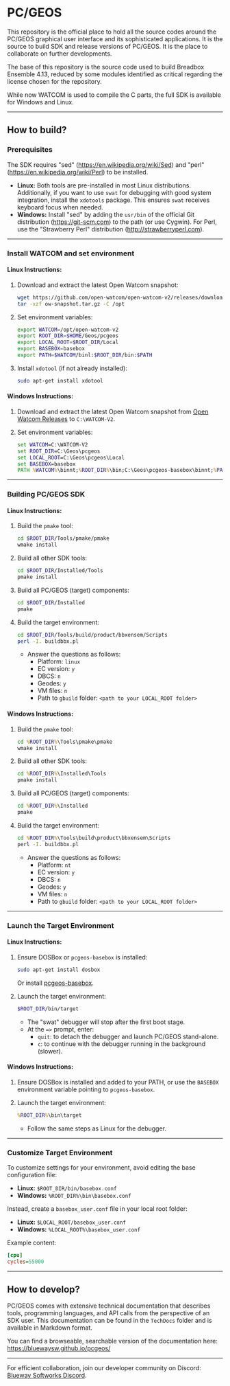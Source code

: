 
# PC/GEOS

This repository is the official place to hold all the source codes around the PC/GEOS graphical user interface and its sophisticated applications. It is the source to build SDK and release versions of PC/GEOS. It is the place to collaborate on further developments.

The base of this repository is the source code used to build Breadbox Ensemble 4.13, reduced by some modules identified as critical regarding the license chosen for the repository.

While now WATCOM is used to compile the C parts, the full SDK is available for Windows and Linux.

---

## How to build?

### Prerequisites

The SDK requires "sed" (https://en.wikipedia.org/wiki/Sed) and "perl" (https://en.wikipedia.org/wiki/Perl) to be installed. 

- **Linux:** Both tools are pre-installed in most Linux distributions. Additionally, if you want to use `swat` for debugging with good system integration, install the `xdotools` package. This ensures `swat` receives keyboard focus when needed.
- **Windows:** Install "sed" by adding the `usr/bin` of the official Git distribution (https://git-scm.com) to the path (or use Cygwin). For Perl, use the "Strawberry Perl" distribution (http://strawberryperl.com).

---

### Install WATCOM and set environment

#### Linux Instructions:
1. Download and extract the latest Open Watcom snapshot:
   ```bash
   wget https://github.com/open-watcom/open-watcom-v2/releases/download/2020-12-01-Build/ow-snapshot.tar.gz
   tar -xzf ow-snapshot.tar.gz -C /opt
   ```

2. Set environment variables:
   ```bash
   export WATCOM=/opt/open-watcom-v2
   export ROOT_DIR=$HOME/Geos/pcgeos
   export LOCAL_ROOT=$ROOT_DIR/Local
   export BASEBOX=basebox
   export PATH=$WATCOM/binl:$ROOT_DIR/bin:$PATH
   ```

3. Install `xdotool` (if not already installed):
   ```bash
   sudo apt-get install xdotool
   ```

#### Windows Instructions:
1. Download and extract the latest Open Watcom snapshot from [Open Watcom Releases](https://github.com/open-watcom/open-watcom-v2/releases/download/2020-12-01-Build/ow-snapshot.tar.gz) to `C:\WATCOM-V2`.

2. Set environment variables:
   ```cmd
   set WATCOM=C:\WATCOM-V2
   set ROOT_DIR=C:\Geos\pcgeos
   set LOCAL_ROOT=C:\Geos\pcgeos\Local
   set BASEBOX=basebox
   PATH %WATCOM%\binnt;%ROOT_DIR%\bin;C:\Geos\pcgeos-basebox\binnt;%PATH%;C:\Program Files\Git\usr\bin
   ```

---

### Building PC/GEOS SDK

#### Linux Instructions:
1. Build the `pmake` tool:
   ```bash
   cd $ROOT_DIR/Tools/pmake/pmake
   wmake install
   ```

2. Build all other SDK tools:
   ```bash
   cd $ROOT_DIR/Installed/Tools
   pmake install
   ```

3. Build all PC/GEOS (target) components:
   ```bash
   cd $ROOT_DIR/Installed
   pmake
   ```

4. Build the target environment:
   ```bash
   cd $ROOT_DIR/Tools/build/product/bbxensem/Scripts
   perl -I. buildbbx.pl
   ```
   - Answer the questions as follows:
     - Platform: `linux`
     - EC version: `y`
     - DBCS: `n`
     - Geodes: `y`
     - VM files: `n`
     - Path to `gbuild` folder: `<path to your LOCAL_ROOT folder>`

#### Windows Instructions:
1. Build the `pmake` tool:
   ```cmd
   cd %ROOT_DIR%\Tools\pmake\pmake
   wmake install
   ```

2. Build all other SDK tools:
   ```cmd
   cd %ROOT_DIR%\Installed\Tools
   pmake install
   ```

3. Build all PC/GEOS (target) components:
   ```cmd
   cd %ROOT_DIR%\Installed
   pmake
   ```

4. Build the target environment:
   ```cmd
   cd %ROOT_DIR%\Tools\build\product\bbxensem\Scripts
   perl -I. buildbbx.pl
   ```
   - Answer the questions as follows:
     - Platform: `nt`
     - EC version: `y`
     - DBCS: `n`
     - Geodes: `y`
     - VM files: `n`
     - Path to `gbuild` folder: `<path to your LOCAL_ROOT folder>`

---

### Launch the Target Environment

#### Linux Instructions:
1. Ensure DOSBox or `pcgeos-basebox` is installed:
   ```bash
   sudo apt-get install dosbox
   ```
   Or install [pcgeos-basebox](https://github.com/bluewaysw/pcgeos-basebox/tags).

2. Launch the target environment:
   ```bash
   $ROOT_DIR/bin/target
   ```
   - The "swat" debugger will stop after the first boot stage.
   - At the `=>` prompt, enter:
     - `quit`: to detach the debugger and launch PC/GEOS stand-alone.
     - `c`: to continue with the debugger running in the background (slower).

#### Windows Instructions:
1. Ensure DOSBox is installed and added to your PATH, or use the `BASEBOX` environment variable pointing to `pcgeos-basebox`.

2. Launch the target environment:
   ```cmd
   %ROOT_DIR%\bin\target
   ```
   - Follow the same steps as Linux for the debugger.

---

### Customize Target Environment

To customize settings for your environment, avoid editing the base configuration file:
- **Linux:** `$ROOT_DIR/bin/basebox.conf`
- **Windows:** `%ROOT_DIR%\bin\basebox.conf`

Instead, create a `basebox_user.conf` file in your local root folder:
- **Linux:** `$LOCAL_ROOT/basebox_user.conf`
- **Windows:** `%LOCAL_ROOT%\basebox_user.conf`

Example content:
```ini
[cpu]
cycles=55000
```

---

## How to develop?

PC/GEOS comes with extensive technical documentation that describes tools, programming languages, and API calls from the perspective of an SDK user. This documentation can be found in the `TechDocs` folder and is available in Markdown format.

You can find a browseable, searchable version of the documentation here: https://bluewaysw.github.io/pcgeos/

---

For efficient collaboration, join our developer community on Discord: [Blueway Softworks Discord](https://discord.gg/qtMqgZXhf9).

